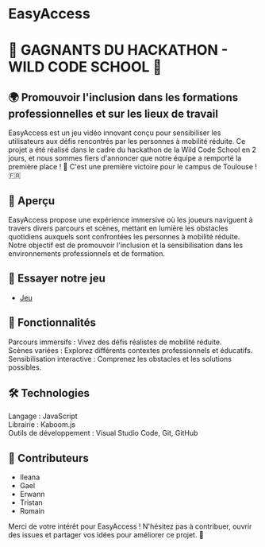 # EasyAccess

# 🎉 GAGNANTS DU HACKATHON - WILD CODE SCHOOL 🎉

## 🌍 Promouvoir l'inclusion dans les formations professionnelles et sur les lieux de travail

EasyAccess est un jeu vidéo innovant conçu pour sensibiliser les utilisateurs aux défis rencontrés par les personnes à mobilité réduite. Ce projet a été réalisé dans le cadre du hackathon de la Wild Code School en 2 jours, et nous sommes fiers d'annoncer que notre équipe a remporté la première place ! 🎊 C'est une première victoire pour le campus de Toulouse ! 🇫🇷

## 🌟 Aperçu

EasyAccess propose une expérience immersive où les joueurs naviguent à travers divers parcours et scènes, mettant en lumière les obstacles quotidiens auxquels sont confrontées les personnes à mobilité réduite. Notre objectif est de promouvoir l'inclusion et la sensibilisation dans les environnements professionnels et de formation.

## 📜 Essayer notre jeu

- [Jeu](https://easy-access-wcs.vercel.app)

## 🚀 Fonctionnalités

Parcours immersifs : Vivez des défis réalistes de mobilité réduite.  
Scènes variées : Explorez différents contextes professionnels et éducatifs.
Sensibilisation interactive : Comprenez les obstacles et les solutions possibles.

## 🛠️ Technologies

Langage : JavaScript  
Librairie : Kaboom.js  
Outils de développement : Visual Studio Code, Git, GitHub

## 👥 Contributeurs

- Ileana
- Gael
- Erwann
- Tristan
- Romain

Merci de votre intérêt pour EasyAccess ! N'hésitez pas à contribuer, ouvrir des issues et partager vos idées pour améliorer ce projet. 🌟
